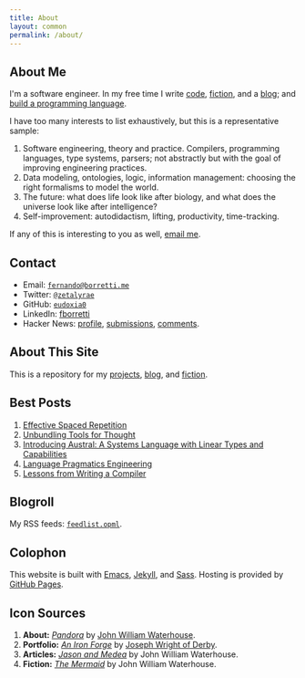 ```yaml
---
title: About
layout: common
permalink: /about/
---
```


<article>

# About Me

I'm a software engineer. In my free time I write [code][port],
[fiction][fiction], and a [blog][blog]; and [build a programming
language][austral].

[port]: /portfolio/
[austral]: https://github.com/austral/austral
[blog]: /article/
[fiction]: /fiction/
[gh]: https://github.com/eudoxia0

I have too many interests to list exhaustively, but this is a representative
sample:

1. Software engineering, theory and practice. Compilers, programming languages,
   type systems, parsers; not abstractly but with the goal of improving
   engineering practices.
2. Data modeling, ontologies, logic, information management: choosing the right
   formalisms to model the world.
3. The future: what does life look like after biology, and what does the
   universe look like after intelligence?
4. Self-improvement: autodidactism, lifting, productivity, time-tracking.

If any of this is interesting to you as well, [email me][mail].

# Contact

- Email: [`fernando@borretti.me`][mail]
- Twitter: [`@zetalyrae`](https://twitter.com/zetalyrae)
- GitHub: [`eudoxia0`][gh]
- LinkedIn: [fborretti][ln]
- Hacker News: [profile][hn], [submissions][hnsub], [comments][hncom].

[mail]: mailto:fernando@borretti.me
[ln]: https://www.linkedin.com/in/fborretti
[hn]: https://news.ycombinator.com/user?id=zetalyrae
[hnsub]: https://news.ycombinator.com/submitted?id=zetalyrae
[hncom]: https://news.ycombinator.com/threads?id=zetalyrae

# About This Site

This is a repository for my [projects][port], [blog][blog], and
[fiction][fiction].

# Best Posts

1. [Effective Spaced Repetition](/article/effective-spaced-repetition)
1. [Unbundling Tools for Thought](/article/unbundling-tools-for-thought)
1. [Introducing Austral: A Systems Language with Linear Types and Capabilities](/article/introducing-austral)
1. [Language Pragmatics Engineering](/article/language-pragmatics)
1. [Lessons from Writing a Compiler](/article/lessons-writing-compiler)

# Blogroll

My RSS feeds: [`feedlist.opml`][feeds].

[feeds]: https://raw.githubusercontent.com/eudoxia0/dotfiles/master/sources/feedlist.opml

# Colophon

This website is built with [Emacs][emacs], [Jekyll][jekyll], and
[Sass][sass]. Hosting is provided by [GitHub Pages][pages].

[emacs]: https://www.gnu.org/software/emacs/
[jekyll]: http://jekyllrb.com/
[sass]: http://sass-lang.com/
[pages]: https://pages.github.com/

## Icon Sources

1. **About:** [_Pandora_][pandora] by [John William Waterhouse][jww].
2. **Portfolio:** [_An Iron Forge_][iron] by [Joseph Wright of Derby][derby].
3. **Articles:** [_Jason and Medea_][jason] by John William Waterhouse.
4. **Fiction:** [_The Mermaid_][mermaid] by John William Waterhouse.

[pandora]: https://en.wikipedia.org/wiki/Pandora_(painting)
[jww]: https://en.wikipedia.org/wiki/John_William_Waterhouse
[iron]: https://commons.wikimedia.org/wiki/File:Joseph_Wright_-_An_Iron_Forge_-_Google_Art_Project.jpg
[derby]: https://en.wikipedia.org/wiki/Joseph_Wright_of_Derby
[jason]: https://en.wikipedia.org/wiki/Jason_and_Medea_(painting)
[mermaid]: https://commons.wikimedia.org/wiki/File:John_William_Waterhouse_A_Mermaid.jpg

</article>
